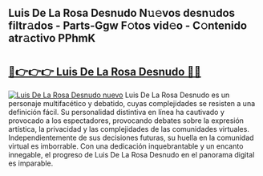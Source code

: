 ## Luis De La Rosa Desnudo N𝚞𝚎vos desn𝚞dos filtr𝚊dos - Parts-Ggw F𝚘tos vid𝚎o - C𝚘ntenido atr𝚊ctivo PPhmK

# <h2><a href="http://mb5rdr.tromn.icu/?c=Luis+De+La+Rosa+Desnudo">🔗👉👉👉 Luis De La Rosa Desnudo 🔗🔗</a></h2>

[![Luis De La Rosa Desnudo nuevo](https://i.imgur.com/pEAQMta.gif)](http://mb5rdr.tromn.icu/?c=Luis+De+La+Rosa+Desnudo)
Luis De La Rosa Desnudo es un personaje multifacético y debatido, cuyas complejidades se resisten a una definición fácil.  Su personalidad distintiva en línea ha cautivado y provocado a los espectadores, provocando debates sobre la expresión artística, la privacidad y las complejidades de las comunidades virtuales. Independientemente de sus decisiones futuras, su huella en la comunidad virtual es imborrable. Con una dedicación inquebrantable y un encanto innegable, el progreso de Luis De La Rosa Desnudo en el panorama digital es imparable.
